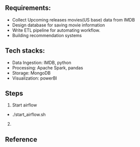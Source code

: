 ## Requirements:
- Collect Upcoming releases movies(US base) data from IMDB
- Design database for saving movie information
- Write ETL pipeline for automating workflow.
- Building recommendation systems


## Tech stacks:
- Data Ingestion: IMDB, python
- Processing: Apache Spark, pandas
- Storage: MongoDB
- Visualization: powerBI


## Steps
1. Start airflow
- ./start_airflow.sh

2. 

## Reference
